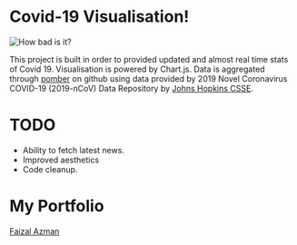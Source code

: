 # Covid-19 Visualisation!

![How bad is it?](https://github.com/faizalazman/faizalazman.github.io/blob/master/covids.jpg)

This project is built in order to provided updated and almost real time stats of Covid 19. Visualisation is powered by Chart.js. Data is aggregated through [pomber](https://github.com/pomber/covid19) on github using data provided by 2019 Novel Coronavirus COVID-19 (2019-nCoV) Data Repository by [Johns Hopkins CSSE](https://github.com/CSSEGISandData/COVID-19).


# TODO

 - Ability to fetch latest news.
 - Improved aesthetics
 - Code cleanup.
 
# My Portfolio
[Faizal Azman](https://faizalazman.ml/)
